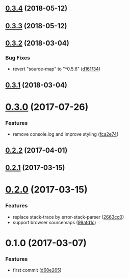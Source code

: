 <a name="0.3.4"></a>
## [0.3.4](https://github.com/christophehurpeau/error-html/compare/v0.3.3...v0.3.4) (2018-05-12)


<a name="0.3.3"></a>
## [0.3.3](https://github.com/christophehurpeau/error-html/compare/v0.3.2...v0.3.3) (2018-05-12)


<a name="0.3.2"></a>
## [0.3.2](https://github.com/christophehurpeau/error-html/compare/v0.3.1...v0.3.2) (2018-03-04)


### Bug Fixes

* revert "source-map" to "^0.5.6" ([d161f34](https://github.com/christophehurpeau/error-html/commit/d161f34))


<a name="0.3.1"></a>
## [0.3.1](https://github.com/christophehurpeau/error-html/compare/v0.3.0...v0.3.1) (2018-03-04)


<a name="0.3.0"></a>
# [0.3.0](https://github.com/christophehurpeau/error-html/compare/v0.2.2...v0.3.0) (2017-07-26)


### Features

* remove console.log and improve styling ([fca2e74](https://github.com/christophehurpeau/error-html/commit/fca2e74))


<a name="0.2.2"></a>
## [0.2.2](https://github.com/christophehurpeau/error-html/compare/v0.2.1...v0.2.2) (2017-04-01)


<a name="0.2.1"></a>
## [0.2.1](https://github.com/christophehurpeau/error-html/compare/v0.2.0...v0.2.1) (2017-03-15)


<a name="0.2.0"></a>
# [0.2.0](https://github.com/christophehurpeau/error-html/compare/v0.1.0...v0.2.0) (2017-03-15)


### Features

* replace stack-trace by error-stack-parser ([2663cc0](https://github.com/christophehurpeau/error-html/commit/2663cc0))
* support browser sourcemaps ([99afd1c](https://github.com/christophehurpeau/error-html/commit/99afd1c))


<a name="0.1.0"></a>
# 0.1.0 (2017-03-07)


### Features

* first commit ([d68e265](https://github.com/christophehurpeau/error-html/commit/d68e265))
